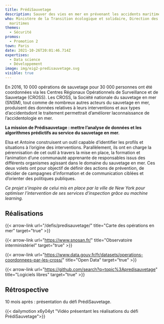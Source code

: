 ```yaml
---
title: PrédiSauvetage
description: Sauver des vies en mer en prévenant les accidents maritimes
who: Ministère de la Transition écologique et solidaire, Direction des affaires
  maritimes
themes:
  - Sécurité
promos:
  - Promotion 2
town: Paris
date: 2021-10-26T20:01:46.714Z
expertises:
  - Data science
  - Développement
image: img/eig2-predisauvetage.svg
visible: true
---
```

En 2016, 10 000 opérations de sauvetage pour 30 000 personnes ont été coordonnées via les Centres Régionaux Opérationnels de Surveillance et de Sauvetage (CROSS). Les CROSS, la Société nationale du sauvetage en mer (SNSM), tout comme de nombreux autres acteurs du sauvetage en mer, produisent des données relatives à leurs interventions et aux types d’accidentsdont le traitement permettrait d’améliorer laconnaissance de l’accidentologie en mer.

**La mission de Prédisauvetage : mettre l’analyse de données et les algorithmes prédictifs au service du sauvetage en mer.**

Elsa et Antoine construisent un outil capable d’identifier les profils et situations à l’origine des interventions. Parallèlement, ils ont en charge la pérennisation de cet outil à travers la mise en place, la formation et l’animation d’une communauté apprenante de responsables issus des différents organismes agissant dans le domaine du sauvetage en mer. Ces deux volets ont pour objectif de définir des actions de prévention, de décider de campagnes d’information et de communication ciblées et d’orienter des politiques publiques.

*Ce projet s’inspire de celui mis en place par la ville de New York pour optimiser l’intervention de ses services d’inspection grâce au machine learning.*

## Réalisations

{{< arrow-link url="/defis/predisauvetage/" title="Carte des opérations en mer" target="true" >}}

{{< arrow-link url="https://www.snosan.fr/" title="Observatoire interministériel" target="true" >}}

{{< arrow-link url="https://www.data.gouv.fr/fr/datasets/operations-coordonnees-par-les-cross/" title="Open Data" target="true" >}}

{{< arrow-link url="https://github.com/search?q=topic%3Apredisauvetage" title="Logiciels libres" target="true" >}}

## Rétrospective

10 mois après : présentation du défi PrédiSauvetage.

{{< dailymotion x6y04yt "Vidéo présentant les réalisations du défi PrédiSauvetage">}}